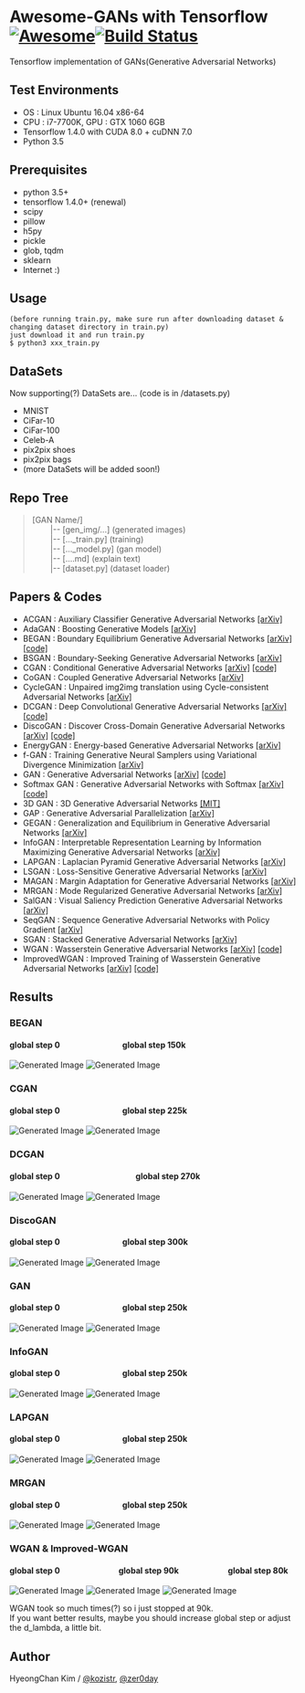 # Awesome-GANs with Tensorflow [![Awesome](https://cdn.rawgit.com/sindresorhus/awesome/d7305f38d29fed78fa85652e3a63e154dd8e8829/media/badge.svg)](https://github.com/sindresorhus/awesome)[![Build Status](https://travis-ci.org/dwyl/esta.svg?branch=master)](https://travis-ci.org/)
Tensorflow implementation of GANs(Generative Adversarial Networks)

## Test Environments
* OS : Linux Ubuntu 16.04 x86-64
* CPU : i7-7700K, GPU : GTX 1060 6GB
* Tensorflow 1.4.0 with CUDA 8.0 + cuDNN 7.0
* Python 3.5

## Prerequisites
* python 3.5+
* tensorflow 1.4.0+ (renewal)
* scipy
* pillow
* h5py
* pickle
* glob, tqdm
* sklearn
* Internet :)

## Usage
    (before running train.py, make sure run after downloading dataset & changing dataset directory in train.py)
    just download it and run train.py
    $ python3 xxx_train.py

## DataSets
Now supporting(?) DataSets are... (code is in /datasets.py)
* MNIST
* CiFar-10
* CiFar-100
* Celeb-A
* pix2pix shoes
* pix2pix bags
* (more DataSets will be added soon!)

## Repo Tree
> [GAN Name/] <br/>
> &nbsp;&nbsp;&nbsp;&nbsp;&nbsp;&nbsp;&nbsp; |-- [gen_img/...] (generated images) <br/>
> &nbsp;&nbsp;&nbsp;&nbsp;&nbsp;&nbsp;&nbsp; |-- [..._train.py] (training) <br/>
> &nbsp;&nbsp;&nbsp;&nbsp;&nbsp;&nbsp;&nbsp; |-- [..._model.py] (gan model) <br/>
> &nbsp;&nbsp;&nbsp;&nbsp;&nbsp;&nbsp;&nbsp; |-- [....md] (explain text) <br/>
> &nbsp;&nbsp;&nbsp;&nbsp;&nbsp;&nbsp;&nbsp; |-- [dataset.py] (dataset loader) <br/>

## Papers & Codes
* ACGAN        : Auxiliary Classifier Generative Adversarial Networks [[arXiv]](https://arxiv.org/abs/1610.09585)
* AdaGAN       : Boosting Generative Models [[arXiv]](https://arxiv.org/abs/1701.02386)
* BEGAN        : Boundary Equilibrium Generative Adversarial Networks [[arXiv]](https://arxiv.org/abs/1703.10717) [[code]](https://github.com/kozistr/Awesome-GANs/blob/master/BEGAN/began_model.py)
* BSGAN        : Boundary-Seeking Generative Adversarial Networks [[arXiv]](https://arxiv.org/abs/1702.08431)
* CGAN         : Conditional Generative Adversarial Networks [[arXiv]](https://arxiv.org/abs/1411.1784) [[code]](https://github.com/kozistr/Awesome-GANs/blob/master/CGAN/cgan_model.py)
* CoGAN        : Coupled Generative Adversarial Networks [[arXiv]](https://arxiv.org/abs/1606.07536)
* CycleGAN     : Unpaired img2img translation using Cycle-consistent Adversarial Networks [[arXiv]](https://arxiv.org/pdf/1703.10593.pdf)
* DCGAN        : Deep Convolutional Generative Adversarial Networks [[arXiv]](https://arxiv.org/abs/1511.06434) [[code]](https://github.com/kozistr/Awesome-GANs/blob/master/DCGAN/dcgan_model.py)
* DiscoGAN     : Discover Cross-Domain Generative Adversarial Networks [[arXiv]](https://arxiv.org/abs/1703.05192) [[code]](https://github.com/kozistr/Awesome-GANs/blob/master/DiscoGAN/discogan.py)
* EnergyGAN    : Energy-based Generative Adversarial Networks [[arXiv]](https://arxiv.org/abs/1609.03126)
* f-GAN        : Training Generative Neural Samplers using Variational Divergence Minimization [[arXiv]](https://arxiv.org/abs/1606.00709)
* GAN          : Generative Adversarial Networks [[arXiv]](https://arxiv.org/abs/1406.2661) [[code]](https://github.com/kozistr/Awesome-GANs/blob/master/GAN/gan_model.py)
* Softmax GAN  : Generative Adversarial Networks with Softmax [[arXiv]](https://arxiv.org/pdf/1704.06191.pdf) [[code]](https://github.com/kozistr/Awesome-GANs/blob/master/GAN/gan_model.py)
* 3D GAN       : 3D Generative Adversarial Networks [[MIT]](http://3dgan.csail.mit.edu/)
* GAP          : Generative Adversarial Parallelization [[arXiv]](https://arxiv.org/abs/1612.04021)
* GEGAN        : Generalization and Equilibrium in Generative Adversarial Networks [[arXiv]](https://arxiv.org/abs/1703.00573)
* InfoGAN      : Interpretable Representation Learning by Information Maximizing Generative Adversarial Networks [[arXiv]](https://arxiv.org/abs/1606.03657)
* LAPGAN       : Laplacian Pyramid Generative Adversarial Networks [[arXiv]](https://arxiv.org/abs/1506.05751)
* LSGAN        : Loss-Sensitive Generative Adversarial Networks [[arXiv]](https://arxiv.org/abs/1701.06264)
* MAGAN        : Margin Adaptation for Generative Adversarial Networks [[arXiv]](https://arxiv.org/abs/1704.03817)
* MRGAN        : Mode Regularized Generative Adversarial Networks [[arXiv]](https://arxiv.org/abs/1612.02136)
* SalGAN       : Visual Saliency Prediction Generative Adversarial Networks [[arXiv]](https://arxiv.org/abs/1701.01081)
* SeqGAN       : Sequence Generative Adversarial Networks with Policy Gradient [[arXiv]](https://arxiv.org/abs/1609.05473)
* SGAN         : Stacked Generative Adversarial Networks [[arXiv]](https://arxiv.org/abs/1612.04357)
* WGAN         : Wasserstein Generative Adversarial Networks [[arXiv]](https://arxiv.org/abs/1701.07875) [[code]](https://github.com/kozistr/Awesome-GANs/blob/master/WGAN/wgan_model.py)
* ImprovedWGAN : Improved Training of Wasserstein Generative Adversarial Networks [[arXiv]](https://arxiv.org/abs/1704.00028) [[code]](https://github.com/kozistr/Awesome-GANs/blob/master/WGAN/wgan_model.py)

## Results
### BEGAN
#### global step 0 &nbsp;&nbsp;&nbsp;&nbsp;&nbsp;&nbsp;&nbsp;&nbsp;&nbsp;&nbsp;&nbsp;&nbsp;&nbsp;&nbsp;&nbsp;&nbsp;&nbsp;&nbsp;&nbsp;&nbsp;&nbsp;&nbsp;&nbsp;&nbsp;&nbsp;&nbsp;&nbsp;&nbsp;&nbsp;&nbsp;&nbsp; global step 150k
![Generated Image](https://github.com/kozistr/Awesome-GANs/blob/master/BEGAN/gen_img/train_0_0.png)
![Generated Image](https://github.com/kozistr/Awesome-GANs/blob/master/BEGAN/gen_img/train_0_0.png)

### CGAN
#### global step 0 &nbsp;&nbsp;&nbsp;&nbsp;&nbsp;&nbsp;&nbsp;&nbsp;&nbsp;&nbsp;&nbsp;&nbsp;&nbsp;&nbsp;&nbsp;&nbsp;&nbsp;&nbsp;&nbsp;&nbsp;&nbsp;&nbsp;&nbsp;&nbsp;&nbsp;&nbsp;&nbsp;&nbsp;&nbsp;&nbsp;&nbsp; global step 225k
![Generated Image](https://github.com/kozistr/Awesome-GANs/blob/master/CGAN/gen_img/train_00000000.png)
![Generated Image](https://github.com/kozistr/Awesome-GANs/blob/master/CGAN/gen_img/train_00225000.png)

### DCGAN
#### global step 0 &nbsp;&nbsp;&nbsp;&nbsp;&nbsp;&nbsp;&nbsp;&nbsp;&nbsp;&nbsp;&nbsp;&nbsp;&nbsp;&nbsp;&nbsp;&nbsp;&nbsp;&nbsp;&nbsp;&nbsp;&nbsp;&nbsp;&nbsp;&nbsp;&nbsp;&nbsp;&nbsp;&nbsp;&nbsp;&nbsp;&nbsp;&nbsp;&nbsp;&nbsp;&nbsp;&nbsp;&nbsp;&nbsp; global step 270k
![Generated Image](https://github.com/kozistr/Awesome-GANs/blob/master/DCGAN/gen_img/train_0_0.png)
![Generated Image](https://github.com/kozistr/Awesome-GANs/blob/master/DCGAN/gen_img/train_43_27000.png)

### DiscoGAN
#### global step 0 &nbsp;&nbsp;&nbsp;&nbsp;&nbsp;&nbsp;&nbsp;&nbsp;&nbsp;&nbsp;&nbsp;&nbsp;&nbsp;&nbsp;&nbsp;&nbsp;&nbsp;&nbsp;&nbsp;&nbsp;&nbsp;&nbsp;&nbsp;&nbsp;&nbsp;&nbsp;&nbsp;&nbsp;&nbsp;&nbsp;&nbsp; global step 300k
![Generated Image](https://github.com/kozistr/Awesome-GANs/blob/master/DiscoGAN/gen_img/train_0_0.png)
![Generated Image](https://github.com/kozistr/Awesome-GANs/blob/master/DiscoGAN/gen_img/train_0_0.png)

### GAN
#### global step 0 &nbsp;&nbsp;&nbsp;&nbsp;&nbsp;&nbsp;&nbsp;&nbsp;&nbsp;&nbsp;&nbsp;&nbsp;&nbsp;&nbsp;&nbsp;&nbsp;&nbsp;&nbsp;&nbsp;&nbsp;&nbsp;&nbsp;&nbsp;&nbsp;&nbsp;&nbsp;&nbsp;&nbsp;&nbsp;&nbsp;&nbsp; global step 250k
![Generated Image](https://github.com/kozistr/Awesome-GANs/blob/master/GAN/gen_img/train_00000000.png)
![Generated Image](https://github.com/kozistr/Awesome-GANs/blob/master/GAN/gen_img/train_00250000.png)

### InfoGAN
#### global step 0 &nbsp;&nbsp;&nbsp;&nbsp;&nbsp;&nbsp;&nbsp;&nbsp;&nbsp;&nbsp;&nbsp;&nbsp;&nbsp;&nbsp;&nbsp;&nbsp;&nbsp;&nbsp;&nbsp;&nbsp;&nbsp;&nbsp;&nbsp;&nbsp;&nbsp;&nbsp;&nbsp;&nbsp;&nbsp;&nbsp;&nbsp; global step 250k
![Generated Image](https://github.com/kozistr/Awesome-GANs/blob/master/InfoGAN/gen_img/train_00000000.png)
![Generated Image](https://github.com/kozistr/Awesome-GANs/blob/master/InfoGAN/gen_img/train_00250000.png)

### LAPGAN
#### global step 0 &nbsp;&nbsp;&nbsp;&nbsp;&nbsp;&nbsp;&nbsp;&nbsp;&nbsp;&nbsp;&nbsp;&nbsp;&nbsp;&nbsp;&nbsp;&nbsp;&nbsp;&nbsp;&nbsp;&nbsp;&nbsp;&nbsp;&nbsp;&nbsp;&nbsp;&nbsp;&nbsp;&nbsp;&nbsp;&nbsp;&nbsp; global step 250k
![Generated Image](https://github.com/kozistr/Awesome-GANs/blob/master/LAPGAN/gen_img/train_00000000.png)
![Generated Image](https://github.com/kozistr/Awesome-GANs/blob/master/LAPGAN/gen_img/train_00250000.png)

### MRGAN
#### global step 0 &nbsp;&nbsp;&nbsp;&nbsp;&nbsp;&nbsp;&nbsp;&nbsp;&nbsp;&nbsp;&nbsp;&nbsp;&nbsp;&nbsp;&nbsp;&nbsp;&nbsp;&nbsp;&nbsp;&nbsp;&nbsp;&nbsp;&nbsp;&nbsp;&nbsp;&nbsp;&nbsp;&nbsp;&nbsp;&nbsp;&nbsp; global step 250k
![Generated Image](https://github.com/kozistr/Awesome-GANs/blob/master/MRGAN/gen_img/train_00000000.png)
![Generated Image](https://github.com/kozistr/Awesome-GANs/blob/master/MRGAN/gen_img/train_00250000.png)

### WGAN & Improved-WGAN
#### global step 0 &nbsp;&nbsp;&nbsp;&nbsp;&nbsp;&nbsp;&nbsp;&nbsp;&nbsp;&nbsp;&nbsp;&nbsp;&nbsp;&nbsp;&nbsp;&nbsp;&nbsp;&nbsp;&nbsp;&nbsp;&nbsp;&nbsp;&nbsp;&nbsp;&nbsp;&nbsp;&nbsp;&nbsp;&nbsp; global step 90k &nbsp;&nbsp;&nbsp;&nbsp;&nbsp;&nbsp;&nbsp;&nbsp;&nbsp;&nbsp;&nbsp;&nbsp;&nbsp;&nbsp;&nbsp;&nbsp;&nbsp;&nbsp;&nbsp;&nbsp;&nbsp;&nbsp;&nbsp;&nbsp; global step 80k
![Generated Image](https://github.com/kozistr/Awesome-GANs/blob/master/WGAN/gen_img/train_00000000.png)
![Generated Image](https://github.com/kozistr/Awesome-GANs/blob/master/WGAN/gen_img/train_00090000_1.png)
![Generated Image](https://github.com/kozistr/Awesome-GANs/blob/master/WGAN/gen_img/train_00080000_2.png)

WGAN took so much times(?) so i just stopped at 90k. <br/>
If you want better results, maybe you should increase global step or adjust the d_lambda, a little bit.

## Author
HyeongChan Kim / [@kozistr](https://kozistr.github.io), [@zer0day](http://zer0day.tistory.com)

